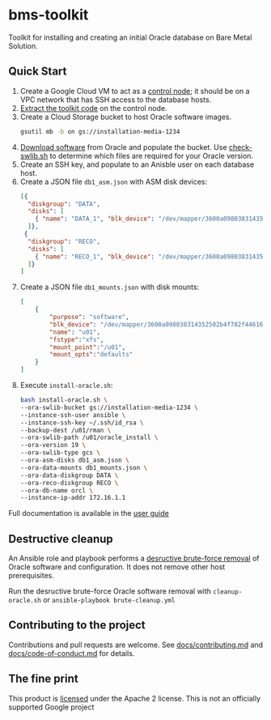 # bms-toolkit

Toolkit for installing and creating an initial Oracle database on Bare Metal Solution.

## Quick Start 

1. Create a Google Cloud VM to act as a [control node](/docs/user-guide.md#control-node-requirements); it should be on a VPC network that has SSH access to the database hosts.
1. [Extract the toolkit code](/docs/user-guide.md#installing-the-toolkit) on the control node.
1. Create a Cloud Storage bucket to host Oracle software images.  
     ```bash
     gsutil mb -b on gs://installation-media-1234
     ```
1. [Download software](/docs/user-guide.md#downloading-and-staging-the-oracle-software) from Oracle and populate the bucket.  Use [check-swlib.sh](/docs/user-guide.md#validating-media) to determine which files are required for your Oracle version.
1. Create an SSH key, and populate to an Anisble user on each database host.
1. Create a JSON file `db1_asm.json` with ASM disk devices:
    ```json
    [{
      "diskgroup": "DATA",
      "disks": [
        { "name": "DATA_1", "blk_device": "/dev/mapper/3600a098038314352502b4f782f446155" },
      ]},
     {
      "diskgroup": "RECO",
      "disks": [
        { "name": "RECO_1", "blk_device": "/dev/mapper/3600a098038314352502b4f782f446162" },
      ]}
    ]
    ```
1. Create a JSON file `db1_mounts.json` with disk mounts:
    ```json
    [
        {
            "purpose": "software",
            "blk_device": "/dev/mapper/3600a098038314352502b4f782f446161",
            "name": "u01",
            "fstype":"xfs",
            "mount_point":"/u01",
            "mount_opts":"defaults"
        }
    ]
    ```
1. Execute `install-oracle.sh`:
    ```bash
    bash install-oracle.sh \
    --ora-swlib-bucket gs://installation-media-1234 \
    --instance-ssh-user ansible \
    --instance-ssh-key ~/.ssh/id_rsa \
    --backup-dest /u01/rman \
    --ora-swlib-path /u01/oracle_install \
    --ora-version 19 \
    --ora-swlib-type gcs \
    --ora-asm-disks db1_asm.json \
    --ora-data-mounts db1_mounts.json \
    --ora-data-diskgroup DATA \
    --ora-reco-diskgroup RECO \
    --ora-db-name orcl \
    --instance-ip-addr 172.16.1.1
    ```

Full documentation is available in the [user guide](/docs/user-guide.md)

## Destructive cleanup

An Ansible role and playbook performs a [desructive brute-force removal](/docs/user-guide.md#destructive-cleanup) of Oracle software and configuration.  It does not remove other host prerequisites.

Run the desructive brute-force Oracle software removal with `cleanup-oracle.sh` or `ansible-playbook brute-cleanup.yml`

## Contributing to the project

Contributions and pull requests are welcome.  See [docs/contributing.md](docs/contributing.md) and [docs/code-of-conduct.md](docs/code-of-conduct.md) for details.

## The fine print

This product is [licensed](LICENSE) under the Apache 2 license.  This is not an officially supported Google project
